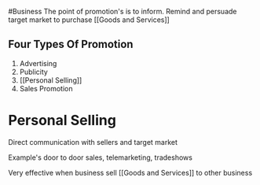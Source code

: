 #Business 
The point of promotion's is to inform. Remind and persuade target market to purchase [[Goods and Services]]

## Four Types Of Promotion

1. Advertising
2. Publicity
3. [[Personal Selling]]  
4. Sales Promotion

# Personal Selling

Direct communication  with sellers and target market

Example's  door to door sales, telemarketing, tradeshows

Very effective when business sell [[Goods and Services]] to other business

